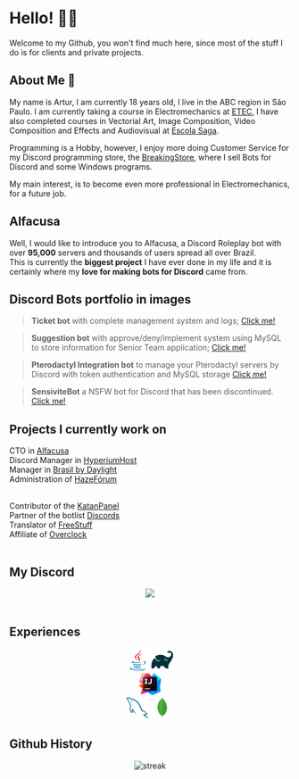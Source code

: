 # Hello! 👋🏻
Welcome to my Github, you won't find much here, since most of the stuff I do is for clients and private projects.

## About Me 👦
My name is Artur, I am currently 18 years old, I live in the ABC region in São Paulo. I am currently taking a course in Electromechanics at [ETEC](https://www.vestibulinhoetec.com.br/home/), I have also completed courses in Vectorial Art, Image Composition, Video Composition and Effects and Audiovisual at [Escola Saga](https://www.saga.com.br/).

Programming is a Hobby, however, I enjoy more doing Customer Service for my Discord programming store, the [BreakingStore](https://github.com/BreakingStore), where I sell Bots for Discord and some Windows programs.

My main interest, is to become even more professional in Electromechanics, for a future job.

## Alfacusa
Well, I would like to introduce you to Alfacusa, a Discord Roleplay bot with over **95,000** servers and thousands of users spread all over Brazil.<br/>
This is currently the **biggest project** I have ever done in my life and it is certainly where my **love for making bots for Discord** came from.

## Discord Bots portfolio in images
>  **Ticket bot** with complete management system and logs; [Click me!](https://imgur.com/a/6XNXRuM)

> **Suggestion bot** with approve/deny/implement system using MySQL to store information for Senior Team application; [Click me!](https://github.com/DarkPizza/suggestion-bot)<br/>

> **Pterodactyl Integration bot** to manage your Pterodactyl servers by Discord with token authentication and MySQL storage [Click me!](https://youtu.be/1mJ9wP5L3DA)<br/>

> **SensiviteBot** a NSFW bot for Discord that has been discontinued. [Click me!](https://discords.com/bots/bot/687100809493741651)<br/>

## Projects I currently work on
CTO in [Alfacusa](https://alfabot.website/en)<br/>
Discord Manager in [HyperiumHost](https://discord.gg/MZQQbgzxx4)<br/>
Manager in [Brasil by Daylight](https://discord.gg/Qt8d3NNWAb)<br/>
Administration of [HazeFórum](https://hazeforum.com/)<br/><br/>

Contributor of the [KatanPanel](https://github.com/KatanPanel/katan-discord-webhook-plugin)<br/>
Partner of the botlist [Discords](https://discords.com/bots/)<br/>
Translator of [FreeStuff](https://freestuffbot.xyz/)<br/>
Affiliate of [Overclock](https://bebaoverclock.com.br/)<br/><br/>

## My Discord
<p align="center">
  <img src="https://lanyard.cnrad.dev/api/561264957921034240?idleMessage=Eu%20n%C3%A3o%20estou%20fazendo%20nada%20no%20momento!"> <br/><br/>
</p> 

## Experiences
<p align="center">
  <img alt="Java" width="40px" src="https://raw.githubusercontent.com/devicons/devicon/master/icons/java/java-original.svg">
  <img alt="Gradle" width="40px" src="https://raw.githubusercontent.com/devicons/devicon/master/icons/gradle/gradle-plain.svg"> <br/>
  <img alt="Intellij" width="40px" src="https://raw.githubusercontent.com/yuhtin/yuhtin/master/icons/intellij.png"><br/>
  <img alt="MySQL" width="40px" src="https://raw.githubusercontent.com/devicons/devicon/master/icons/mysql/mysql-original.svg">
  <img alt="MongoDB" width="40px" src="https://raw.githubusercontent.com/devicons/devicon/master/icons/mongodb/mongodb-original.svg"><br/>
</p>  

## Github History
<p align="center">
  <img height"100em" src="https://github-readme-streak-stats.herokuapp.com?user=DarKPizza&theme=dark&locale=pt-br)](https://git.io/streak-stats" alt="streak"><br/>
</p>  
